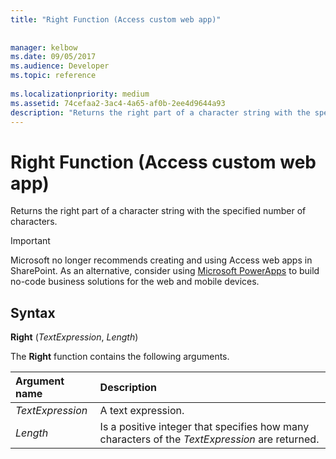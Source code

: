 ```yaml
---
title: "Right Function (Access custom web app)"
 
 
manager: kelbow
ms.date: 09/05/2017
ms.audience: Developer
ms.topic: reference
  
ms.localizationpriority: medium
ms.assetid: 74cefaa2-3ac4-4a65-af0b-2ee4d9644a93
description: "Returns the right part of a character string with the specified number of characters."
---
```


# Right Function (Access custom web app)

Returns the right part of a character string with the specified number of characters.
  
> [!IMPORTANT]
> Microsoft no longer recommends creating and using Access web apps in SharePoint. As an alternative, consider using [Microsoft PowerApps](https://powerapps.microsoft.com/en-us/) to build no-code business solutions for the web and mobile devices. 
  
## Syntax

 **Right** (*TextExpression*, *Length*) 
  
The **Right** function contains the following arguments. 
  
|**Argument name**|**Description**|
|:-----|:-----|
| *TextExpression*  <br/> |A text expression.  <br/> |
| *Length*  <br/> |Is a positive integer that specifies how many characters of the  *TextExpression*  are returned.  <br/> |
   

